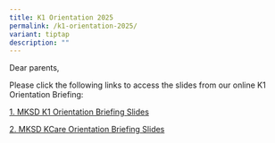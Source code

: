 ```yaml
---
title: K1 Orientation 2025
permalink: /k1-orientation-2025/
variant: tiptap
description: ""
---
```

<p>Dear parents,</p>
<p>Please click the following links to access the slides from our online
K1 Orientation Briefing:</p>
<p><a href="https://drive.google.com/file/d/1Bf5ACenuLZwPkSJbrDAhkYjCbeZ4yNwN/view?usp=sharing" rel="noopener nofollow" target="_blank">1. MKSD K1 Orientation Briefing Slides</a>
</p>
<p><a href="https://drive.google.com/file/d/1GdptCTOcqs3x8a6vio_fEQquyTj9u9F0/view?usp=sharing" rel="noopener nofollow" target="_blank">2. MKSD KCare Orientation Briefing Slides</a>
</p>